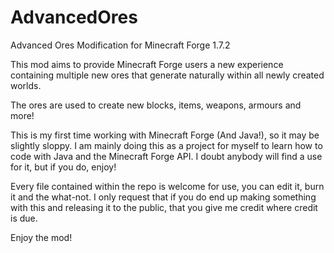 AdvancedOres
============

Advanced Ores Modification for Minecraft Forge 1.7.2

This mod aims to provide Minecraft Forge users a new experience containing multiple new ores
that generate naturally within all newly created worlds.

The ores are used to create new blocks, items, weapons, armours and more!

This is my first time working with Minecraft Forge (And Java!), so it may be slightly sloppy. I am mainly doing this
as a project for myself to learn how to code with Java and the Minecraft Forge API. I doubt anybody will find a use
for it, but if you do, enjoy!

Every file contained within the repo is welcome for use, you can edit it, burn it and the what-not. I only request that
if you do end up making something with this and releasing it to the public, that you give me credit where credit is due.

Enjoy the mod!
